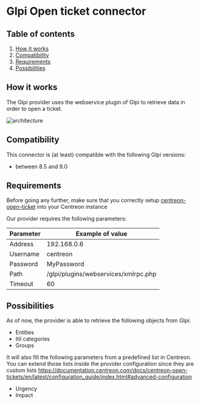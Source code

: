 # Glpi Open ticket connector

## Table of contents
1. [How it works](#how-it-works)
2. [Compatibility](#compatibility)
3. [Requirements](#requirements)
4. [Possibilities](#possibilities)

## How it works <a name="how-it-works"></a>
The Glpi provider uses the webservice plugin of Glpi to retrieve data in order to open a ticket.

![architecture](img/ot-glpi-rest-api-architecture.png)

## Compatibility <a name="compatibility"></a>
This connector is (at least) compatible with the following Glpi versions:

- between 8.5 and 9.0

## Requirements
Before going any further, make sure that you correctly setup [centreon-open-ticket](https://documentation.centreon.com/docs/centreon-open-tickets/en/latest/installation/index.html)
into your Centreon instance

Our provider requires the following parameters:

| Parameter | Example of value |
| --------- | ---------------- |
| Address | 192.168.0.6 |
| Username | centreon |
| Password | MyPassword |
| Path | /glpi/plugins/webservices/xmlrpc.php |
| Timeout | 60 |

## Possibilities <a name="possibilities"></a>
As of now, the provider is able to retrieve the following objects from Glpi:

- Entities
- Itil categories
- Groups

It will also fill the following parameters from a predefined list in Centreon. You can extend those lists inside the provider configuration since they are custom lists
https://documentation.centreon.com/docs/centreon-open-tickets/en/latest/configuration_guide/index.html#advanced-configuration

- Urgency
- Impact
